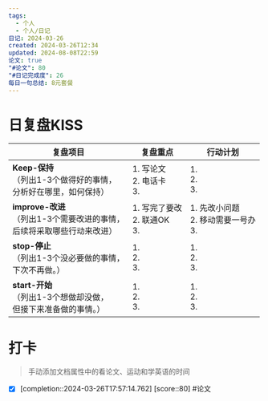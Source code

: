 ```yaml
---
tags:
  - 个人
  - 个人/日记
日记: 2024-03-26
created: 2024-03-26T12:34
updated: 2024-08-08T22:59
论文: true
"#论文": 80
"#日记完成度": 26
每日一句总结: 8元套餐
---
```



# 日复盘KISS
| **复盘项目**                                             | **复盘重点**                   | **行动计划**                      |
| ---------------------------------------------------- | -------------------------- | ----------------------------- |
| **Keep-保持**<br>（列出1-3个做得好的事情，<br>   分析好在哪里，如何保持）     | 1.  写论文<br>2. 电话卡<br>3.    | 1.  <br>2. <br>3.             |
| **improve-改进**<br>（列出1-3个需要改进的事情，<br>  后续将采取哪些行动来改进） | 1.  写完了要改<br>2. 联通OK<br>3. | 1.  先改小问题<br>2. 移动需要一号办<br>3. |
| **stop-停止**<br>（列出1-3个没必要做的事情，<br>下次不再做。）            | 1.  <br>2. <br>3.          | 1.  <br>2. <br>3.             |
| **start-开始**<br>（列出1-3个想做却没做，<br>但接下来准备做的事情。）        | 1.  <br>2. <br>3.          | 1.  <br>2. <br>3.             |


# 打卡
> 手动添加文档属性中的看论文、运动和学英语的时间




- [x]  [completion::2024-03-26T17:57:14.762] [score::80] #论文
